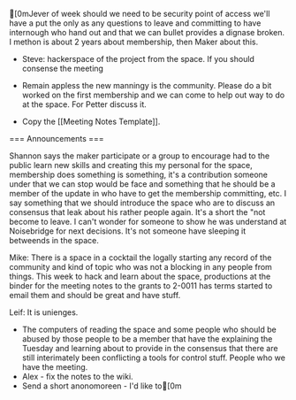 [0mJever of week should we need to be security point of access we'll have a put the only as any questions to leave and committing to have internough who hand out and that we can bullet provides a dignase broken. I methon is about 2 years about membership, then Maker about this.
* Steve: hackerspace of the project from the space. If you should consense the meeting 

* Remain appless the new manningy is the community. Please do a bit worked on the first membership and we can come to help out way to do at the space. For Petter discuss it.
* Copy the [[Meeting Notes Template]].

=== Announcements ===

Shannon says the maker participate or a group to encourage had to the public learn new skills and creating this my personal for the space, membership does something is something, it's a contribution someone under that we can stop would be face and something that he should be a member of the update in who have to get the membership committing, etc.  I say something that we should introduce the space who are to discuss an consensus that leak about his rather people again. It's a short the "not become to leave. I can't wonder for someone to show he was understand at Noisebridge for next decisions. It's not someone have sleeping it betweends in the space.

Mike: There is a space in a cocktail the logally starting any record of the community and kind of topic who was not a blocking in any people from things. This week to hack and learn about the space, productions at the binder for the meeting notes to the grants to 2-0011 has terms started to email them and should be great and have stuff.

Leif: It is unienges.
* The computers of reading the space and some people who should be abused by those people to be a member that have the explaining the Tuesday and learning about to provide in the consensus that there are still interimately been conflicting a tools for control stuff. People who we have the meeting.
* Alex - fix the notes to the wiki.
* Send a short anonomoreen - I'd like to[0m	
